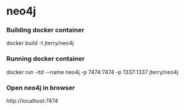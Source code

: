 neo4j
=====

### Building docker container
docker build -t jterry/neo4j

### Running docker container
docker run -itd --name neo4j -p 7474:7474 -p 1337:1337 jterry/neo4j

### Open neo4j in browser
http://localhost:7474
